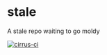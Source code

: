 # stale
A stale repo waiting to go moldy 

[![cirrus-ci](https://api.cirrus-ci.com/github/bjlittle/stale.svg)](https://cirrus-ci.com/github/bjlittle/stale)
